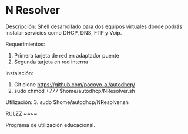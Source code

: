 # N Resolver

Descripción: Shell desarrollado para dos equipos virtuales donde podrás instalar servicios como DHCP, DNS, FTP y Voip.

Requerimientos: 
  1. Primera tarjeta de red en adaptador puente
  2. Segunda tarjeta en red interna
  
Instalación:
  1. Git clone https://github.com/pocoyo-ai/autodhcp/
  2. sudo chmod +777 $home/autodhcp/NResolver.sh
  
Utilización:
  3. sudo $home/autodhcp/NResolver.sh
  
RULZZ ~~~~

Programa de utilización educacional.
